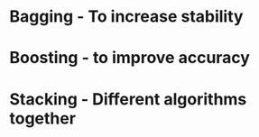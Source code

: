 # Bagging - To increase stability
# Boosting - to improve accuracy
# Stacking  - Different algorithms together 
